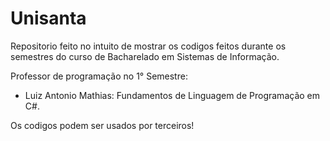 # Unisanta

Repositorio feito no intuito de mostrar os codigos feitos durante os semestres do curso de Bacharelado em Sistemas de Informação.

Professor de programação no 1° Semestre:
- Luiz Antonio Mathias: Fundamentos de Linguagem de Programação em C#.

Os codigos podem ser usados por terceiros!
